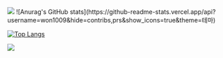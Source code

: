 


<img src="https://capsule-render.vercel.app/api?type=waving&color=BDBDC8&height=150&section=header" />
![Anurag's GitHub stats](https://github-readme-stats.vercel.app/api?username=won1009&hide=contribs,prs&show_icons=true&theme=테마)



[![Top Langs](https://github-readme-stats.vercel.app/api/top-langs/?username=won1009)](https://github.com/anuraghazra/github-readme-stats)


<img src="https://capsule-render.vercel.app/api?type=waving&color=BDBDC8&height=150&section=footer" />
